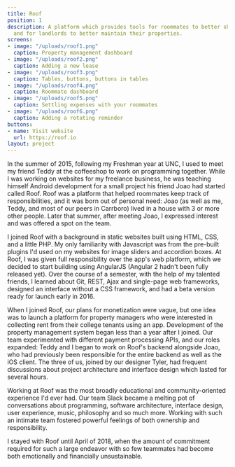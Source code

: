 ```yaml
---
title: Roof
position: 1
description: A platform which provides tools for roommates to better share their homes
  and for landlords to better maintain their properties.
screens:
- image: "/uploads/roof1.png"
  caption: Property management dashboard
- image: "/uploads/roof2.png"
  caption: Adding a new lease
- image: "/uploads/roof3.png"
  caption: Tables, buttons, buttons in tables
- image: "/uploads/roof4.png"
  caption: Roommate dashboard
- image: "/uploads/roof5.png"
  caption: Settling expenses with your roommates
- image: "/uploads/roof6.png"
  caption: Adding a rotating reminder
buttons:
- name: Visit website
  url: https://roof.io
layout: project
---
```


In the summer of 2015, following my Freshman year at UNC, I used to meet my friend Teddy at the coffeeshop to work on programming together. While I was working on websites for my freelance business, he was teaching himself Android development for a small project his friend Joao had started called Roof. Roof was a platform that helped roommates keep track of responsibilities, and it was born out of personal need: Joao (as well as me, Teddy, and most of our peers in Carrboro) lived in a house with 3 or more other people. Later that summer, after meeting Joao, I expressed interest and was offered a spot on the team.

I joined Roof with a background in static websites built using HTML, CSS, and a little PHP. My only familiarity with Javascript was from the pre-built plugins I'd used on my websites for image sliders and accordion boxes. At Roof, I was given full responsibility over the app's web platform, which we decided to start building using AngularJS (Angular 2 hadn't been fully released yet). Over the course of a semester, with the help of my talented friends, I learned about Git, REST, Ajax and single-page web frameworks, designed an interface without a CSS framework, and had a beta version ready for launch early in 2016. 

When I joined Roof, our plans for monetization were vague, but one idea was to launch a platform for property managers who were interested in collecting rent from their college tenants using an app. Development of the property management system began less than a year after I joined. Our team experimented with different payment processing APIs, and our roles expanded: Teddy and I began to work on Roof's backend alongside Joao, who had previously been responsible for the entire backend as well as the iOS client. The three of us, joined by our designer Tyler, had frequent discussions about project architecture and interface design which lasted for several hours.

Working at Roof was the most broadly educational and community-oriented experience I'd ever had. Our team Slack became a melting pot of conversations about programming, software architecture, interface design, user experience, music, philosophy and so much more. Working with such an intimate team fostered powerful feelings of both ownership and responsibility.

I stayed with Roof until April of 2018, when the amount of commitment required for such a large endeavor with so few teammates had become both emotionally and financially unsustainable.
